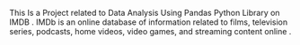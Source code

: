 This Is a Project related to Data Analysis Using Pandas Python Library on IMDB .
IMDb is an online database of information related to films, television series, podcasts, home videos, video games, and streaming content online .
